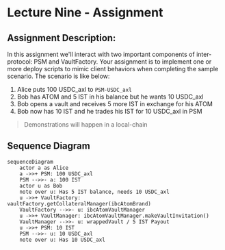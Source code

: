 # Lecture Nine - Assignment
## Assignment Description:
In this assignment we'll interact with two important components of inter-protocol: PSM and VaultFactory.
Your assignment is to implement one or more deploy scripts to mimic client behaviors when completing the sample
scenario. The scenario is like below:
1. Alice puts 100 USDC_axl to `PSM-USDC_axl`
2. Bob has ATOM and 5 IST in his balance but he wants 10 USDC_axl
3. Bob opens a vault and receives 5 more IST in exchange for his ATOM
4. Bob now has 10 IST and he trades his IST for 10 USDC_axl in PSM

> Demonstrations will happen in a local-chain

## Sequence Diagram
```mermaid
sequenceDiagram
    actor a as Alice
    a ->>+ PSM: 100 USDC_axl
    PSM -->>- a: 100 IST
    actor u as Bob
    note over u: Has 5 IST balance, needs 10 USDC_axl
    u ->>+ VaultFactory: vaultFactory.getCollateralManager(ibcAtomBrand)
    VaultFactory -->>- u: ibcAtomVaultManager
    u ->>+ VaultManager: ibcAtomVaultManager.makeVaultInvitation()
    VaultManager -->>- u: wrappedVault / 5 IST Payout
    u ->>+ PSM: 10 IST
    PSM -->>- u: 10 USDC_axl
    note over u: Has 10 USDC_axl
```